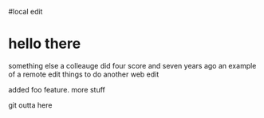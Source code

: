 #local edit 
# hello there
something else a colleauge did
four score and seven years ago
an example of a remote edit
things to do
another web edit

added foo feature.
more stuff

git outta here

